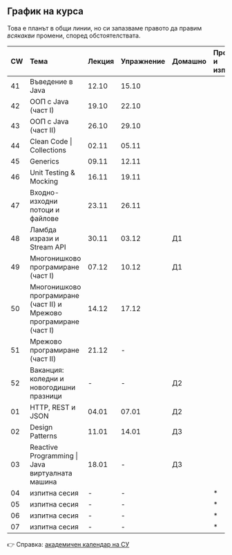 ## График на курса

Това е планът в общи линии, но си запазваме правото да правим *всякакви* промени, според обстоятелствата.

| CW | Тема                                                                | Лекция | Упражнение | Домашно | Проект и изпит |
| -- | :------------------------------------------------------------------ | :----- | :--------- | :------ | :------------- |
| 41 | Въведение в Java                                                    | 12.10  | 15.10      |         |                |
| 42 | ООП с Java (част I)                                                 | 19.10  | 22.10      |         |                |
| 43 | ООП с Java (част II)                                                | 26.10  | 29.10      |         |                |
| 44 | Clean Code \| Collections                                           | 02.11  | 05.11      |         |                |
| 45 | Generics                                                            | 09.11  | 12.11      |         |                |
| 46 | Unit Testing & Mocking                                              | 16.11  | 19.11      |         |                |
| 47 | Входно-изходни потоци и файлове                                     | 23.11  | 26.11      |         |                |
| 48 | Ламбда изрази и Stream API                                          | 30.11  | 03.12      | Д1      |                |
| 49 | Многонишково програмиране (част I)                                  | 07.12  | 10.12      | Д1      |                |
| 50 | Многонишково програмиране (част II) и Мрежово програмиране (част I) | 14.12  | 17.12      |         |                |
| 51 | Мрежово програмиране (част II)                                      | 21.12  | -          |         |                |
| 52 | Ваканция: коледни и новогодишни празници                            | -      | -          | Д2      |                |
| 01 | HTTP, REST и JSON                                                   | 04.01  | 07.01      | Д2      |                |
| 02 | Design Patterns                                                     | 11.01  | 14.01      | Д3      |                |
| 03 | Reactive Programming \| Java виртуалната машина                     | 18.01  | -          | Д3      |                |
| 04 | изпитна сесия                                                       | -      | -          |         | *              |
| 05 | изпитна сесия                                                       | -      | -          |         | *              |
| 06 | изпитна сесия                                                       | -      | -          |         | *              |
| 07 | изпитна сесия                                                       | -      | -          |         | *              |

:point_right: Справка: [академичен календар на СУ](https://www.uni-sofia.bg/index.php/bul/studenti/akademichen_kalendar)
